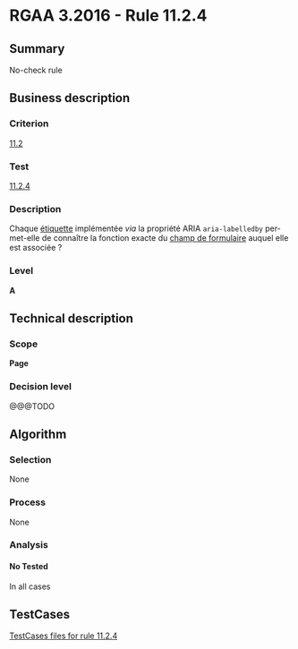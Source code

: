 # RGAA 3.2016 - Rule 11.2.4

## Summary
No-check rule


## Business description

### Criterion
[11.2](http://references.modernisation.gouv.fr/rgaa-accessibilite/2016/criteres.html#crit-11-2)

### Test
[11.2.4](http://references.modernisation.gouv.fr/rgaa-accessibilite/2016/criteres.html#test-11-2-4)

### Description
<div lang="fr">Chaque <a href="http://references.modernisation.gouv.fr/rgaa-accessibilite/2016/glossaire.html#tiquette-de-champs-de-formulaire">&#xE9;tiquette</a> impl&#xE9;ment&#xE9;e <i>via</i> la propri&#xE9;t&#xE9; ARIA <code lang="en">aria-labelledby</code> permet-elle de conna&#xEE;tre la fonction exacte du <a href="http://references.modernisation.gouv.fr/rgaa-accessibilite/2016/glossaire.html#champ-de-saisie-de-formulaire">champ de formulaire</a> auquel elle est associ&#xE9;e&nbsp;?</div>

### Level
**A**


## Technical description

### Scope
**Page**

### Decision level
@@@TODO


## Algorithm

### Selection
None

### Process
None

### Analysis

#### No Tested
In all cases


##  TestCases

[TestCases files for rule 11.2.4](https://github.com/Asqatasun/Asqatasun/tree/develop/rules/rules-rgaa3.2016/src/test/resources/testcases/rgaa32016/Rgaa32016Rule110204/)


